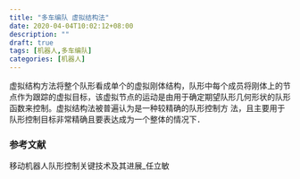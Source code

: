 ```yaml
---
title: "多车编队 虚拟结构法"
date: 2020-04-04T10:02:12+08:00
description: ""
draft: true
tags: [机器人,多车编队]
categories: [机器人]
---
```

虚拟结构方法将整个队形看成单个的虚拟刚体结构，队形中每个成员将刚体上的节点作为跟踪的虚拟目标，该虚拟节点的运动是由用于确定期望队形几何形状的队形函数来控制。虚拟结构法被普遍认为是一种较精确的队形控制方
法，且主要用于队形控制目标非常精确且要表达成为一个整体的情况下．







### 参考文献

移动机器人队形控制关键技术及其进展_任立敏